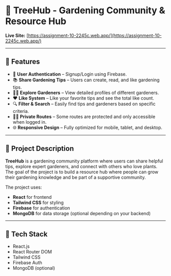 # 🌱 TreeHub - Gardening Community & Resource Hub

**Live Site:** [https://assignment-10-2245c.web.app/](https://assignment-10-2245c.web.app/)

---

## 🚀 Features

- 🔐 **User Authentication** – Signup/Login using Firebase.
- 📚 **Share Gardening Tips** – Users can create, read, and like gardening tips.
- 🧑‍🌾 **Explore Gardeners** – View detailed profiles of different gardeners.
- ❤️ **Like System** – Like your favorite tips and see the total like count.
- 🔍 **Filter & Search** – Easily find tips and gardeners based on specific criteria.
- 🕵️‍♂️ **Private Routes** – Some routes are protected and only accessible when logged in.
- 🌐 **Responsive Design** – Fully optimized for mobile, tablet, and desktop.

---

## 📝 Project Description

**TreeHub** is a gardening community platform where users can share helpful tips, explore expert gardeners, and connect with others who love plants. The goal of the project is to build a resource hub where people can grow their gardening knowledge and be part of a supportive community.

The project uses:
- **React** for frontend
- **Tailwind CSS** for styling
- **Firebase** for authentication
- **MongoDB** for data storage (optional depending on your backend)

---

## 📁 Tech Stack

- React.js
- React Router DOM
- Tailwind CSS
- Firebase Auth
- MongoDB (optional)
